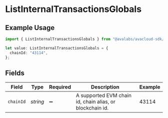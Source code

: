 # ListInternalTransactionsGlobals

## Example Usage

```typescript
import { ListInternalTransactionsGlobals } from "@avalabs/avacloud-sdk/models/operations";

let value: ListInternalTransactionsGlobals = {
  chainId: "43114",
};
```

## Fields

| Field                                                    | Type                                                     | Required                                                 | Description                                              | Example                                                  |
| -------------------------------------------------------- | -------------------------------------------------------- | -------------------------------------------------------- | -------------------------------------------------------- | -------------------------------------------------------- |
| `chainId`                                                | *string*                                                 | :heavy_minus_sign:                                       | A supported EVM chain id, chain alias, or blockchain id. | 43114                                                    |